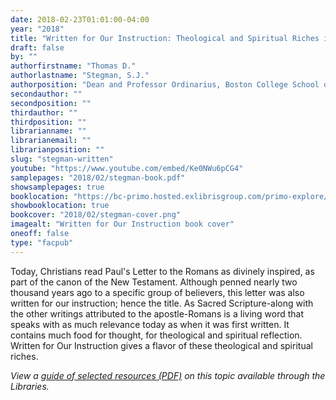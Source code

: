 ```yaml
---
date: 2018-02-23T01:01:00-04:00
year: "2018"
title: "Written for Our Instruction: Theological and Spiritual Riches in Romans"
draft: false
by: ""
authorfirstname: "Thomas D."
authorlastname: "Stegman, S.J."
authorposition: "Dean and Professor Ordinarius, Boston College School of Theology and Ministry"
secondauthor: ""
secondposition: ""
thirdauthor: ""
thirdposition: ""
librarianname: ""
librarianemail: ""
librarianposition: ""
slug: "stegman-written"
youtube: "https://www.youtube.com/embed/Ke0NWu6pCG4"
samplepages: "2018/02/stegman-book.pdf"
showsamplepages: true
booklocation: "https://bc-primo.hosted.exlibrisgroup.com/primo-explore/fulldisplay?docid=ALMA-BC21475142390001021&context=L&vid=bclib_new&search_scope=bcl&tab=bcl_only&lang=en_US"
showbooklocation: true
bookcover: "2018/02/stegman-cover.png"
imagealt: "Written for Our Instruction book cover"
oneoff: false
type: "facpub"
---
```


Today, Christians read Paul's Letter to the Romans as divinely inspired, as part of the canon of the New Testament. Although penned nearly two thousand years ago to a specific group of believers, this letter was also written for our instruction; hence the title. As Sacred Scripture-along with the other writings attributed to the apostle-Romans is a living word that speaks with as much relevance today as when it was first written. It contains much food for thought, for theological and spiritual reflection. Written for Our Instruction gives a flavor of these theological and spiritual riches.


<em>View a <a href="http://library.bc.edu/theme/img/facpub/2018/02/stegman-guide.pdf">guide of selected resources (PDF)</a> on this topic available through the Libraries. </em>
